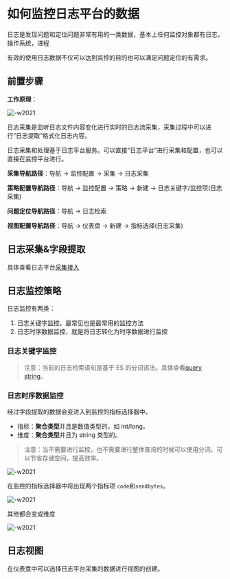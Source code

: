 # 如何监控日志平台的数据

日志是发现问题和定位问题非常有用的一类数据，基本上任何监控对象都有日志，操作系统，进程

有效的使用日志数据不仅可以达到监控的目的也可以满足问题定位的有需求。

## 前置步骤

**工作原理**：

![-w2021](media/15766742025410.jpg)

日志采集是监听日志文件内容变化进行实时的日志流采集，采集过程中可以进行“日志提取”格式化日志内容。

日志采集和处理基于日志平台服务。可以直接“日志平台”进行采集和配置，也可以直接在监控平台进行。

**采集导航路径**：导航  →  监控配置  →  采集  →  日志采集

**策略配置导航路径**：导航  →  监控配置  →  策略  →  新建  →  日志关键字/监控项(日志采集)

**问题定位导航路径**：导航  →  日志检索

**视图配置导航路径**：导航  →  仪表盘  →  新建  →  指标选择(日志采集)


## 日志采集&字段提取

具体查看日志平台[采集接入](../../../日志平台/产品白皮书/functions/manager/collect_log.md)

## 日志监控策略

日志监控有两类：

1. 日志关键字监控，最常见也是最常用的监控方法
2. 日志时序数据监控，就是将日志转化为时序数据进行监控

### 日志关键字监控

> 注意：当前的日志检索语句是基于 ES 的分词语法。具体查看[query string](../../../日志平台/产品白皮书/functions/addenda/query_string.md)。

### 日志时序数据监控

经过字段提取的数据会变进入到监控的指标选择器中。

* 指标：**聚合类型**并且是数值类型的，如 int/long。
* 维度：**聚合类型**并且为 string 类型的。

> 注意：当不需要进行监控，也不需要进行整体查询的时候可以使用分词。可以节省存储空间，提高效率。

![-w2021](media/15799535228554.jpg)

在监控的指标选择器中将出现两个指标项 `code`和`sendbytes`。

![-w2021](media/15799537658711.jpg)

其他都会变成维度

![-w2021](media/15799539578734.jpg)

## 日志视图

在仪表盘中可以选择日志平台采集的数据进行视图的创建。
